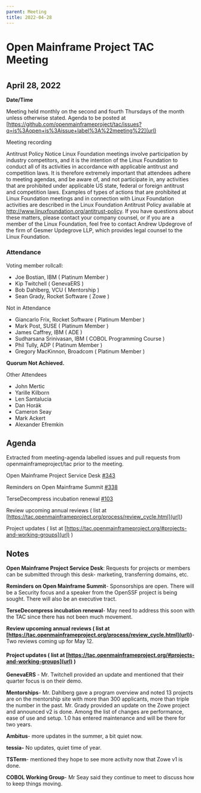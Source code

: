 ```yaml
---
parent: Meeting
title: 2022-04-28
---
```



# Open Mainframe Project TAC Meeting 
#  
## **April 28, 2022**


**Date/Time**

Meeting held monthly on the second and fourth Thursdays of the month unless otherwise stated. 
Agenda to be posted at [https://github.com/openmainframeproject/tac/issues?q=is%3Aopen+is%3Aissue+label%3A%22meeting%22](url)

Meeting recording

Antitrust Policy Notice
Linux Foundation meetings involve participation by industry competitors, and it is the intention of the Linux Foundation to conduct all of its activities in accordance with applicable antitrust and competition laws. It is therefore extremely important that attendees adhere to meeting agendas, and be aware of, and not participate in, any activities that are prohibited under applicable US state, federal or foreign antitrust and competition laws.
Examples of types of actions that are prohibited at Linux Foundation meetings and in connection with Linux Foundation activities are described in the Linux Foundation Antitrust Policy available at http://www.linuxfoundation.org/antitrust-policy. If you have questions about these matters, please contact your company counsel, or if you are a member of the Linux Foundation, feel free to contact Andrew Updegrove of the firm of Gesmer Updegrove LLP, which provides legal counsel to the Linux Foundation.

### Attendance
Voting member rollcall:
- Joe Bostian, IBM ( Platinum Member )
- Kip Twitchell ( GenevaERS )
- Bob Dahlberg, VCU ( Mentorship )
- Sean Grady, Rocket Software ( Zowe )

Not in Attendance
- Giancarlo Frix, Rocket Software ( Platinum Member )
- Mark Post, SUSE ( Platinum Member )
- James Caffrey, IBM ( ADE )
- Sudharsana Srinivasan, IBM ( COBOL Programming Course )
- Phil Tully, ADP ( Platinum Member )
- Gregory MacKinnon, Broadcom ( Platinum Member )
 
**Quorum Not Achieved.**

Other Attendees

- John Mertic
- Yarille Kilborn
- Len Santalucia
- Dan Horák
- Cameron Seay
- Mark Ackert
- Alexander Efremkin

## Agenda
Extracted from meeting-agenda labelled issues and pull requests from openmainframeproject/tac prior to the meeting.
 
Open Mainframe Project Service Desk [#343](url)

Reminders on Open Mainframe Summit [#338](url)

TerseDecompress incubation renewal [#103](url)

Review upcoming annual reviews ( list at [https://tac.openmainframeproject.org/process/review_cycle.html](url))

Project updates ( list at [https://tac.openmainframeproject.org/#projects-and-working-groups](url) )

## Notes

**Open Mainframe Project Service Desk**: Requests for projects or members can be submitted through this desk- marketing, transferring domains, etc.
 
**Reminders on Open Mainframe Summit**- Sponsorships are open. There will be a Security focus and a speaker from the OpenSSF project is being sought. There will also be an executive tract.
 
**TerseDecompress incubation renewal**- May need to address this soon with the TAC since there has not been much movement.
 
**Review upcoming annual reviews ( list at [https://tac.openmainframeproject.org/process/review_cycle.html](url))**- Two reviews coming up for May 12.
 
#### Project updates ( list at [https://tac.openmainframeproject.org/#projects-and-working-groups](url) )

**GenevaERS** - Mr. Twitchell provided an update and mentioned that their quarter focus is on their demo.

**Mentorships**- Mr. Dahlberg gave a program overview and noted 13 projects are on the mentorship site with more than 300 applicants, more than triple the number in the past.
Mr. Grady provided an update on the Zowe project and announced v2 is done. Among the list of changes are performance, ease of use and setup. 1.0 has entered maintenance and will be there for two years.

**Ambitus**- more updates in the summer, a bit quiet now.

**tessia-** No updates, quiet time of year.

**TSTerm**- mentioned they hope to see more activity now that Zowe v1 is done.

**COBOL Working Group**- Mr Seay said they continue to meet to discuss how to keep things moving.
 
 
